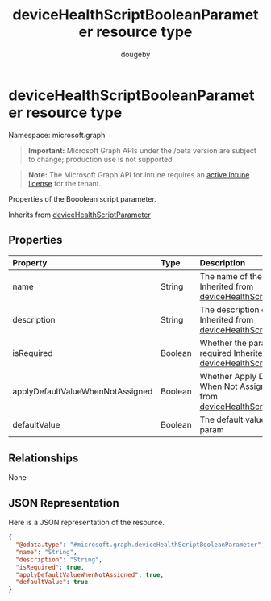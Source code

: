 ﻿---
title: "deviceHealthScriptBooleanParameter resource type"
description: "Properties of the  Booolean script parameter."
author: "dougeby"
localization_priority: Normal
ms.prod: "intune"
doc_type: resourcePageType
---

# deviceHealthScriptBooleanParameter resource type

Namespace: microsoft.graph

> **Important:** Microsoft Graph APIs under the /beta version are subject to change; production use is not supported.

> **Note:** The Microsoft Graph API for Intune requires an [active Intune license](https://go.microsoft.com/fwlink/?linkid=839381) for the tenant.

Properties of the  Booolean script parameter.

Inherits from [deviceHealthScriptParameter](../resources/intune-devices-devicehealthscriptparameter.md)

## Properties

| Property                         | Type    | Description                                                                                                                                           |
| :------------------------------- | :------ | :---------------------------------------------------------------------------------------------------------------------------------------------------- |
| name                             | String  | The name of the param Inherited from [deviceHealthScriptParameter](../resources/intune-devices-devicehealthscriptparameter.md)                        |
| description                      | String  | The description of the param Inherited from [deviceHealthScriptParameter](../resources/intune-devices-devicehealthscriptparameter.md)                 |
| isRequired                       | Boolean | Whether the param is required Inherited from [deviceHealthScriptParameter](../resources/intune-devices-devicehealthscriptparameter.md)                |
| applyDefaultValueWhenNotAssigned | Boolean | Whether Apply DefaultValue When Not Assigned Inherited from [deviceHealthScriptParameter](../resources/intune-devices-devicehealthscriptparameter.md) |
| defaultValue                     | Boolean | The default value of boolean param                                                                                                                    |

## Relationships

None

## JSON Representation

Here is a JSON representation of the resource.

<!-- {
  "blockType": "resource",
  "@odata.type": "microsoft.graph.deviceHealthScriptBooleanParameter"
}
-->

```json
{
  "@odata.type": "#microsoft.graph.deviceHealthScriptBooleanParameter",
  "name": "String",
  "description": "String",
  "isRequired": true,
  "applyDefaultValueWhenNotAssigned": true,
  "defaultValue": true
}
```

